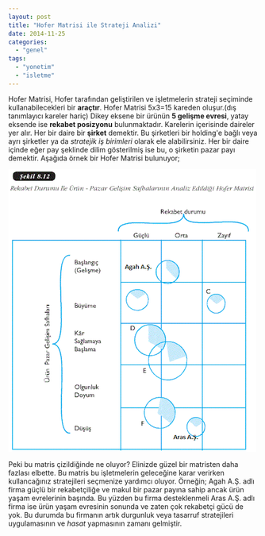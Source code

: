 ```yaml
---
layout: post
title: "Hofer Matrisi ile Strateji Analizi"
date: 2014-11-25
categories: 
  - "genel"
tags: 
  - "yonetim"
  - "isletme"
---
```


Hofer Matrisi, Hofer tarafından geliştirilen ve işletmelerin strateji seçiminde kullanabilecekleri bir **araçtır**. Hofer Matrisi 5x3=15 kareden oluşur.(dış tanımlayıcı kareler hariç) Dikey eksene bir ürünün **5 gelişme evresi**, yatay eksende ise **rekabet posizyonu** bulunmaktadır. Karelerin içerisinde daireler yer alır. Her bir daire bir **şirket** demektir. Bu şirketleri bir holding'e bağlı veya ayrı şirketler ya da _stratejik iş birimleri_ olarak ele alabilirsiniz. Her bir daire içinde eğer pay şeklinde dilim gösterilmiş ise bu, o şirketin pazar payı demektir. Aşağıda örnek bir Hofer Matrisi bulunuyor;

![](/images/tumblr_inline_nflepfY7Yr1r4exmc.gif)

Peki bu matris çizildiğinde ne oluyor? Elinizde güzel bir matristen daha fazlası elbette. Bu matris bu işletmelerin geleceğine karar verirken kullancağınız stratejileri seçmenize yardımcı oluyor. Örneğin; Agah A.Ş. adlı firma güçlü bir rekabetçiliğe ve makul bir pazar payına sahip ancak ürün yaşam evrelerinin başında. Bu yüzden bu firma desteklenmeli Aras A.Ş. adlı firma ise ürün yaşam evresinin sonunda ve zaten çok rekabetçi gücü de yok. Bu durumda bu firmanın artık durgunluk veya tasarruf stratejileri uygulamasının ve _hasat_ yapmasının zamanı gelmiştir.
